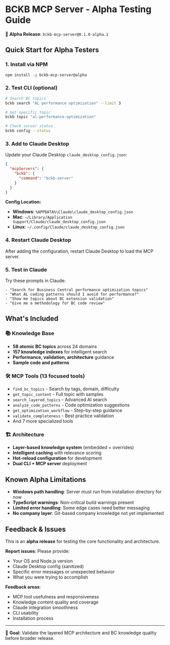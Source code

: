 # BCKB MCP Server - Alpha Testing Guide

🧪 **Alpha Release**: `bckb-mcp-server@0.1.0-alpha.1`

## Quick Start for Alpha Testers

### 1. Install via NPM
```bash
npm install -g bckb-mcp-server@alpha
```

### 2. Test CLI (optional)
```bash
# Search BC topics
bckb search "AL performance optimization" --limit 3

# Get specific topic
bckb topic "al-performance-optimization"

# Check server status
bckb config --status
```

### 3. Add to Claude Desktop

Update your Claude Desktop `claude_desktop_config.json`:

```json
{
  "mcpServers": {
    "bckb": {
      "command": "bckb-server"
    }
  }
}
```

**Config Location:**
- **Windows**: `%APPDATA%\Claude\claude_desktop_config.json`
- **Mac**: `~/Library/Application Support/Claude/claude_desktop_config.json`
- **Linux**: `~/.config/Claude/claude_desktop_config.json`

### 4. Restart Claude Desktop

After adding the configuration, restart Claude Desktop to load the MCP server.

### 5. Test in Claude

Try these prompts in Claude:
```
- "Search for Business Central performance optimization topics"
- "What AL coding patterns should I avoid for performance?"
- "Show me topics about BC extension validation"
- "Give me a methodology for BC code review"
```

## What's Included

### 📚 Knowledge Base
- **58 atomic BC topics** across 24 domains
- **157 knowledge indexes** for intelligent search
- **Performance, validation, architecture** guidance
- **Sample code and patterns**

### 🛠 MCP Tools (13 focused tools)
- `find_bc_topics` - Search by tags, domain, difficulty
- `get_topic_content` - Full topic with samples
- `search_layered_topics` - Advanced AI search
- `analyze_code_patterns` - Code optimization suggestions
- `get_optimization_workflow` - Step-by-step guidance
- `validate_completeness` - Best practice validation
- And 7 more specialized tools

### 🏗 Architecture
- **Layer-based knowledge system** (embedded + overrides)
- **Intelligent caching** with relevance scoring
- **Hot-reload configuration** for development
- **Dual CLI + MCP server** deployment

## Known Alpha Limitations

- **Windows path handling**: Server must run from installation directory for now
- **TypeScript warnings**: Non-critical build warnings present
- **Limited error handling**: Some edge cases need better messaging
- **No company layer**: Git-based company knowledge not yet implemented

## Feedback & Issues

This is an **alpha release** for testing the core functionality and architecture.

**Report issues**: Please provide:
- Your OS and Node.js version
- Claude Desktop config (sanitized)
- Specific error messages or unexpected behavior
- What you were trying to accomplish

**Feedback areas**:
- MCP tool usefulness and responsiveness
- Knowledge content quality and coverage
- Claude integration smoothness
- CLI usability
- Installation process

---

🚀 **Goal**: Validate the layered MCP architecture and BC knowledge quality before broader release.